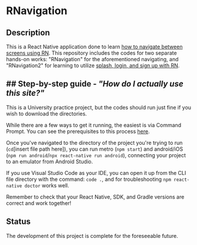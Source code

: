 # RNavigation

## Description
This is a React Native application done to learn [how to navigate between screens using RN](https://aboutreact.com/react-native-stack-navigation/#React-Navigation). This repository includes the codes for two separate hands-on works: "RNavigation" for the aforementioned navigating, and "RNavigation2" for learning to utilize [splash, login, and sign up with RN](https://aboutreact.com/react-native-login-and-signup/).


## ## Step-by-step guide - *"How do I actually use this site?"*
This is a University practice project, but the codes should run just fine if you wish to download the directories.

While there are a few ways to get it running, the easiest is via Command Prompt. You can see the prerequisites to this process [here](https://reactnative.dev/docs/environment-setup?guide=native#:~:text=Installing%20dependencies).

Once you've navigated to the directory of the project you're trying to run (`cd`[insert file path here]), you can run metro (`npm start`) and android/iOS (`npm run android`/`npx react-native run android`), connecting your project to an emulator from Android Studio. 

If you use Visual Studio Code as your IDE, you can open it up from the CLI file directory with the command: `code .`, and for troubleshooting `npm react-native doctor` works well.

Remember to check that your React Native, SDK, and Gradle versions are correct and work together!

## Status
The development of this project is complete for the foreseeable future.
